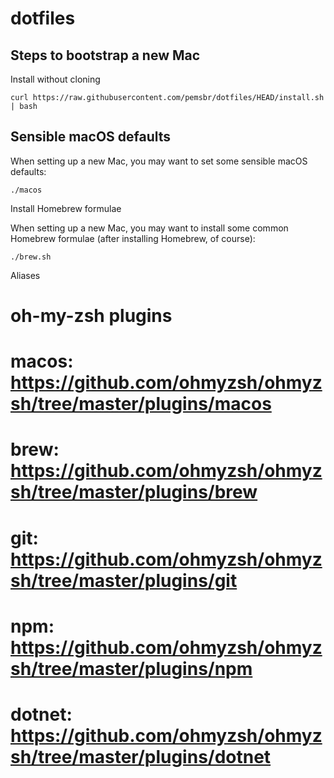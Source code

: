 # dotfiles

## Steps to bootstrap a new Mac

Install without cloning

```
curl https://raw.githubusercontent.com/pemsbr/dotfiles/HEAD/install.sh | bash
```

## Sensible macOS defaults

When setting up a new Mac, you may want to set some sensible macOS defaults:

```
./macos
```

Install Homebrew formulae

When setting up a new Mac, you may want to install some common Homebrew formulae (after installing Homebrew, of course):

```
./brew.sh
```

Aliases

# oh-my-zsh plugins

# macos: https://github.com/ohmyzsh/ohmyzsh/tree/master/plugins/macos

# brew: https://github.com/ohmyzsh/ohmyzsh/tree/master/plugins/brew

# git: https://github.com/ohmyzsh/ohmyzsh/tree/master/plugins/git

# npm: https://github.com/ohmyzsh/ohmyzsh/tree/master/plugins/npm

# dotnet: https://github.com/ohmyzsh/ohmyzsh/tree/master/plugins/dotnet
